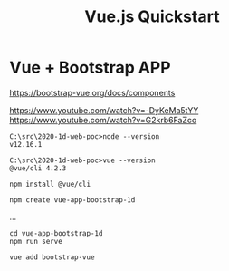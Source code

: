 ﻿---
layout: post
title: Vue.js Quickstart 
categories: [web, ui]
tags: [vue.js, JS]
---

# Vue + Bootstrap  APP 

<https://bootstrap-vue.org/docs/components> 

https://www.youtube.com/watch?v=-DyKeMa5tYY 
https://www.youtube.com/watch?v=G2krb6FaZco 

    C:\src\2020-1d-web-poc>node --version 
    v12.16.1

    C:\src\2020-1d-web-poc>vue --version 
    @vue/cli 4.2.3

    npm install @vue/cli

    npm create vue-app-bootstrap-1d

... 

    cd vue-app-bootstrap-1d
    npm run serve

    vue add bootstrap-vue

